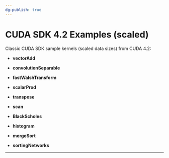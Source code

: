 ```yaml
---
dg-publish: true
---
```


# CUDA SDK 4.2 Examples (scaled)

Classic CUDA SDK sample kernels (scaled data sizes) from CUDA 4.2:

- **vectorAdd**
	 
- **convolutionSeparable**
	 
- **fastWalshTransform**
	 
- **scalarProd**
	 
- **transpose**
	 
- **scan**
	 
- **BlackScholes**
	 
- **histogram**
	 
- **mergeSort**
	 
- **sortingNetworks**

---
